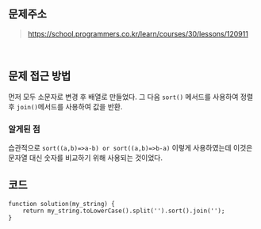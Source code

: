 ## 문제주소
>https://school.programmers.co.kr/learn/courses/30/lessons/120911

</br>

## 문제 접근 방법
먼저 모두 소문자로 변경 후 배열로 만들었다. 그 다음 `sort()` 메서드를 사용하여 정렬 후 `join()`메서드를 사용하여 값을 반환.
</br>

### 알게된 점
습관적으로 `sort((a,b)=>a-b) or sort((a,b)=>b-a)` 이렇게 사용하였는데 이것은 문자열 대신 숫자를 비교하기 위해 사용되는 것이었다.
</br>

## 코드
```
function solution(my_string) {
    return my_string.toLowerCase().split('').sort().join('');
}
```


